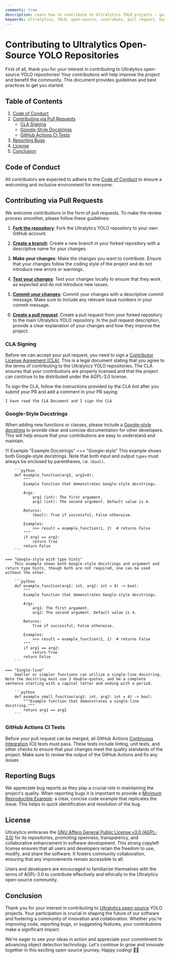 ```yaml
---
comments: true
description: Learn how to contribute to Ultralytics YOLO projects – guidelines for pull requests, reporting bugs, code conduct and CLA signing.
keywords: Ultralytics, YOLO, open-source, contribute, pull request, bug report, coding guidelines, CLA, code of conduct, GitHub
---
```


# Contributing to Ultralytics Open-Source YOLO Repositories

First of all, thank you for your interest in contributing to Ultralytics open-source YOLO repositories! Your contributions will help improve the project and benefit the community. This document provides guidelines and best practices to get you started.

## Table of Contents

1. [Code of Conduct](#code-of-conduct)
2. [Contributing via Pull Requests](#contributing-via-pull-requests)
    - [CLA Signing](#cla-signing)
    - [Google-Style Docstrings](#google-style-docstrings)
    - [GitHub Actions CI Tests](#github-actions-ci-tests)
3. [Reporting Bugs](#reporting-bugs)
4. [License](#license)
5. [Conclusion](#conclusion)

## Code of Conduct

All contributors are expected to adhere to the [Code of Conduct](code_of_conduct.md) to ensure a welcoming and inclusive environment for everyone.

## Contributing via Pull Requests

We welcome contributions in the form of pull requests. To make the review process smoother, please follow these guidelines:

1. **[Fork the repository](https://docs.github.com/en/pull-requests/collaborating-with-pull-requests/working-with-forks/fork-a-repo)**: Fork the Ultralytics YOLO repository to your own GitHub account.

2. **[Create a branch](https://docs.github.com/en/desktop/making-changes-in-a-branch/managing-branches-in-github-desktop)**: Create a new branch in your forked repository with a descriptive name for your changes.

3. **Make your changes**: Make the changes you want to contribute. Ensure that your changes follow the coding style of the project and do not introduce new errors or warnings.

4. **[Test your changes](https://github.com/ultralytics/ultralytics/tree/main/tests)**: Test your changes locally to ensure that they work as expected and do not introduce new issues.

5. **[Commit your changes](https://docs.github.com/en/desktop/making-changes-in-a-branch/committing-and-reviewing-changes-to-your-project-in-github-desktop)**: Commit your changes with a descriptive commit message. Make sure to include any relevant issue numbers in your commit message.

6. **[Create a pull request](https://docs.github.com/en/pull-requests/collaborating-with-pull-requests/proposing-changes-to-your-work-with-pull-requests/creating-a-pull-request)**: Create a pull request from your forked repository to the main Ultralytics YOLO repository. In the pull request description, provide a clear explanation of your changes and how they improve the project.

### CLA Signing

Before we can accept your pull request, you need to sign a [Contributor License Agreement (CLA)](CLA.md). This is a legal document stating that you agree to the terms of contributing to the Ultralytics YOLO repositories. The CLA ensures that your contributions are properly licensed and that the project can continue to be distributed under the AGPL-3.0 license.

To sign the CLA, follow the instructions provided by the CLA bot after you submit your PR and add a comment in your PR saying:

```
I have read the CLA Document and I sign the CLA
```

### Google-Style Docstrings

When adding new functions or classes, please include a [Google-style docstring](https://google.github.io/styleguide/pyguide.html) to provide clear and concise documentation for other developers. This will help ensure that your contributions are easy to understand and maintain.

!!! Example "Example Docstrings"
    === "Google-style"
        This example shows both Google-style docstrings. Note that both input and output `types` must always be enclosed by parentheses, i.e. `(bool)`.

        ```python
        def example_function(arg1, arg2=4):
            """
            Example function that demonstrates Google-style docstrings.

            Args:
                arg1 (int): The first argument.
                arg2 (int): The second argument. Default value is 4.

            Returns:
                (bool): True if successful, False otherwise.

            Examples:
                >>> result = example_function(1, 2)  # returns False
            """
            if arg1 == arg2:
                return True
            return False
        ```

    === "Google-style with type hints"
        This example shows both Google-style docstrings and argument and return type hints, though both are not required, one can be used without the other.

        ```python
        def example_function(arg1: int, arg2: int = 4) -> bool:
            """
            Example function that demonstrates Google-style docstrings.

            Args:
                arg1: The first argument.
                arg2: The second argument. Default value is 4.

            Returns:
                True if successful, False otherwise.

            Examples:
                >>> result = example_function(1, 2)  # returns False
            """
            if arg1 == arg2:
                return True
            return False
        ```

    === "Single-line"
        Smaller or simpler functions can utilize a single-line docstring. Note the docstring must use 3 double-quotes, and be a complete sentence starting with a capital letter and ending with a period.

        ```python
        def example_small_function(arg1: int, arg2: int = 4) -> bool:
            """Example function that demonstrates a single-line docstring."""
            return arg1 == arg2
        ```

### GitHub Actions CI Tests

Before your pull request can be merged, all GitHub Actions [Continuous Integration](CI.md) (CI) tests must pass. These tests include linting, unit tests, and other checks to ensure that your changes meet the quality standards of the project. Make sure to review the output of the GitHub Actions and fix any issues

## Reporting Bugs

We appreciate bug reports as they play a crucial role in maintaining the project's quality. When reporting bugs it is important to provide a [Minimum Reproducible Example](minimum_reproducible_example.md): a clear, concise code example that replicates the issue. This helps in quick identification and resolution of the bug.

## License

Ultralytics embraces the [GNU Affero General Public License v3.0 (AGPL-3.0)](https://github.com/ultralytics/ultralytics/blob/main/LICENSE) for its repositories, promoting openness, transparency, and collaborative enhancement in software development. This strong copyleft license ensures that all users and developers retain the freedom to use, modify, and share the software. It fosters community collaboration, ensuring that any improvements remain accessible to all.

Users and developers are encouraged to familiarize themselves with the terms of AGPL-3.0 to contribute effectively and ethically to the Ultralytics open-source community.

## Conclusion

Thank you for your interest in contributing to [Ultralytics open-source](https://github.com/ultralytics) YOLO projects. Your participation is crucial in shaping the future of our software and fostering a community of innovation and collaboration. Whether you're improving code, reporting bugs, or suggesting features, your contributions make a significant impact.

We're eager to see your ideas in action and appreciate your commitment to advancing object detection technology. Let's continue to grow and innovate together in this exciting open-source journey. Happy coding! 🚀🌟
